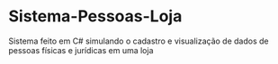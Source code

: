 # Sistema-Pessoas-Loja
 Sistema feito em C# simulando o cadastro e visualização de dados de pessoas físicas e jurídicas em uma loja
